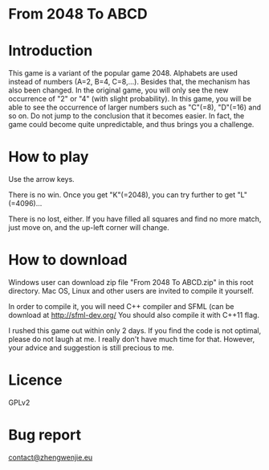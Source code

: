 # From 2048 To ABCD

# Introduction

This game is a variant of the popular game 2048. Alphabets are used instead of numbers (A=2, B=4, C=8,...). Besides that, the mechanism has also been changed. In the original game, you will only see the new occurrence of "2" or "4" (with slight probability). In this game, you will be able to see the occurrence of larger numbers such as "C"(=8), "D"(=16) and so on. Do not jump to the conclusion that it becomes easier. In fact, the game could become quite unpredictable, and thus brings you a challenge. 


# How to play

Use the arrow keys. 

There is no win. Once you get "K"(=2048), you can try further to get "L"(=4096)...

There is no lost, either. If you have filled all squares and find no more match, just move on, and the up-left corner will change. 


# How to download

Windows user can download zip file "From 2048 To ABCD.zip" in this root directory. Mac OS, Linux and other users are invited to compile it yourself.

In order to compile it, you will need C++ compiler and SFML (can be download at http://sfml-dev.org/
You should also compile it with C++11 flag.

I rushed this game out within only 2 days. If you find the code is not optimal, please do not laugh at me. I really don't have much time for that. However, your advice and suggestion is still precious to me.


# Licence 

GPLv2


# Bug report

contact@zhengwenjie.eu